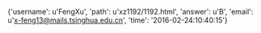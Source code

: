 {'username': u'FengXu', 'path': u'xz1192/1192.html', 'answer': u'B', 'email': u'x-feng13@mails.tsinghua.edu.cn', 'time': '2016-02-24:10:40:15'}